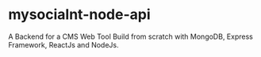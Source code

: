 # mysocialnt-node-api
A Backend for a CMS Web Tool Build from scratch with MongoDB, Express Framework, ReactJs and NodeJs.
